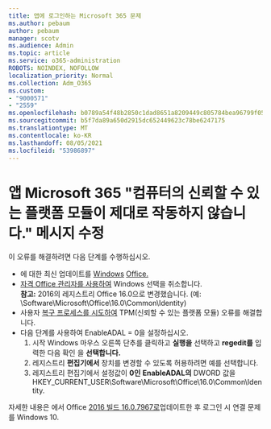 ```yaml
---
title: 앱에 로그인하는 Microsoft 365 문제
ms.author: pebaum
author: pebaum
manager: scotv
ms.audience: Admin
ms.topic: article
ms.service: o365-administration
ROBOTS: NOINDEX, NOFOLLOW
localization_priority: Normal
ms.collection: Adm_O365
ms.custom:
- "9000571"
- "2559"
ms.openlocfilehash: b0789a54f48b2850c1dad8651a8209449c805784bea96799f05e67c4bc43fdb0
ms.sourcegitcommit: b5f7da89a650d2915dc652449623c78be6247175
ms.translationtype: MT
ms.contentlocale: ko-KR
ms.lasthandoff: 08/05/2021
ms.locfileid: "53986897"
---
```

# <a name="fixing-the-microsoft-365-apps-your-computers-trusted-platform-module-is-not-functioning-properly-message"></a>앱 Microsoft 365 "컴퓨터의 신뢰할 수 있는 플랫폼 모듈이 제대로 작동하지 않습니다." 메시지 수정

이 오류를 해결하려면 다음 단계를 수행하십시오.

- 에 대한 최신 업데이트를 [Windows](https://support.microsoft.com/help/4027667/windows-10-update) [Office.](https://support.office.com/article/update-office-and-your-computer-with-microsoft-update-2ab296f3-7f03-43a2-8e50-46de917611c5)
- [자격 Office 관리자를 사용하여](https://docs.microsoft.com/office/troubleshoot/office-suite-issues/another-account-already-signed-in#step-4-clear-cached-credentials-on-the-computer) Windows 선택을 취소합니다.<br/>
    **참고:** 2016의 레지스트리 Office 16.0으로 변경했습니다. (예: \Software\Microsoft\Office\16.0\Common\Identity\)
- 사용자 [복구 프로세스를 시도하여](https://docs.microsoft.com/office365/troubleshoot/administration/connection-issue-when-sign-in-office-2016#symptom-2) TPM(신뢰할 수 있는 플랫폼 모듈) 오류를 해결합니다.
- 다음 단계를 사용하여 EnableADAL = 0을 설정하십시오.  
    1. 시작 Windows 마우스 오른쪽 단추를 클릭하고 **실행을** 선택하고 **regedit를** 입력한 다음 확인 을 **선택합니다.**
    2. 레지스트리 **편집기에서** 장치를 변경할 수 있도록 허용하려면 예를 선택합니다.
    3. 레지스트리 편집기에서 설정값이 **0인** **EnableADAL의** DWORD 값을 HKEY_CURRENT_USER\Software\Microsoft\Office\16.0\Common\Identity.

자세한 내용은 에서 Office [2016 빌드 16.0.7967로](https://docs.microsoft.com/office365/troubleshoot/administration/connection-issue-when-sign-in-office-2016)업데이트한 후 로그인 시 연결 문제를 Windows 10.